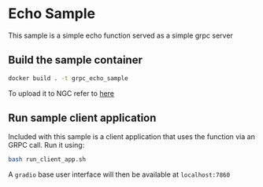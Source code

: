# Echo Sample
This sample is a simple echo function served as a simple grpc server

## Build the sample container
```bash
docker build . -t grpc_echo_sample
```

To upload it to NGC refer to [here](https://developer.nvidia.com/docs/picasso/user-guide/latest/cloud-function/functions.html#preparing-your-container)

## Run sample client application
Included with this sample is a client application that uses the function via an GRPC call. Run it using:
```bash
bash run_client_app.sh
```
A `gradio` base user interface will then be available at `localhost:7860`